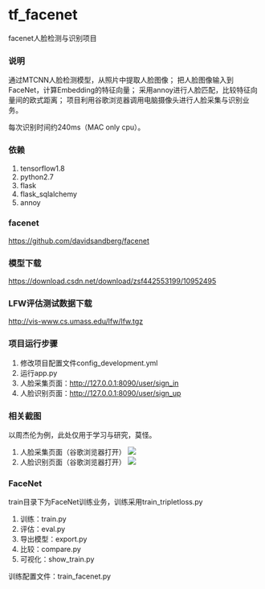 # tf_facenet
facenet人脸检测与识别项目


### 说明
通过MTCNN人脸检测模型，从照片中提取人脸图像；
把人脸图像输入到FaceNet，计算Embedding的特征向量；
采用annoy进行人脸匹配，比较特征向量间的欧式距离；
项目利用谷歌浏览器调用电脑摄像头进行人脸采集与识别业务。

每次识别时间约240ms（MAC only cpu）。

### 依赖
1. tensorflow1.8
2. python2.7
3. flask
4. flask_sqlalchemy
5. annoy

### facenet
https://github.com/davidsandberg/facenet

### 模型下载
https://download.csdn.net/download/zsf442553199/10952495

### LFW评估测试数据下载
http://vis-www.cs.umass.edu/lfw/lfw.tgz

### 项目运行步骤
1. 修改项目配置文件config_development.yml
2. 运行app.py
3. 人脸采集页面：http://127.0.0.1:8090/user/sign_in
4. 人脸识别页面：http://127.0.0.1:8090/user/sign_up

### 相关截图
以周杰伦为例，此处仅用于学习与研究，莫怪。
1. 人脸采集页面（谷歌浏览器打开）
![](https://github.com/MrZhousf/tf_facenet/blob/master/pic/1.png?raw=true)
2. 人脸识别页面（谷歌浏览器打开）
![](https://github.com/MrZhousf/tf_facenet/blob/master/pic/2.png?raw=true)

### FaceNet
train目录下为FaceNet训练业务，训练采用train_tripletloss.py
1. 训练：train.py
2. 评估：eval.py
3. 导出模型：export.py
4. 比较：compare.py
5. 可视化：show_train.py

训练配置文件：train_facenet.py
